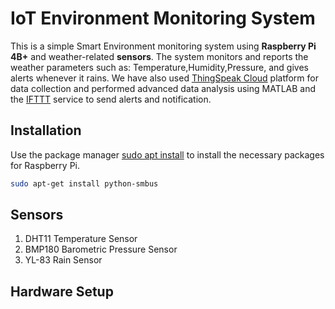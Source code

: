 # IoT Environment Monitoring System

This is a simple Smart Environment monitoring system using **Raspberry Pi 4B+** and weather-related **sensors**. The system monitors and reports the weather parameters such as: Temperature,Humidity,Pressure, and gives alerts whenever it rains. We have also used [ThingSpeak Cloud](https://thingspeak.com/) platform for data collection and performed advanced data analysis using MATLAB and the [IFTTT](https://ifttt.com/) service to send alerts and notification.

## Installation

Use the package manager [sudo apt install](https://www.raspberrypi.org/documentation/) to install the necessary packages for Raspberry Pi.

```bash
sudo apt-get install python-smbus 
```
## Sensors
1. DHT11 Temperature Sensor
2. BMP180 Barometric Pressure Sensor
3. YL-83 Rain Sensor 
## Hardware Setup

